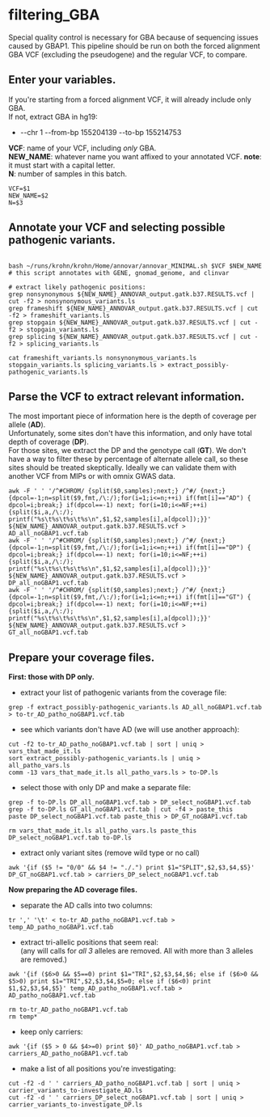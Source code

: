 # filtering_GBA
Special quality control is necessary for GBA because of sequencing issues caused by GBAP1. This pipeline should be run on both the forced alignment GBA VCF (excluding the pseudogene) and the regular VCF, to compare.

## Enter your variables. 
If you're starting from a forced alignment VCF, it will already include only GBA.  
If not, extract GBA in hg19:  
* --chr 1 --from-bp 155204139 --to-bp 155214753  
  
**VCF**: name of your VCF, including *only* GBA.  
**NEW_NAME**: whatever name you want affixed to your annotated VCF. **note**: it must start with a capital letter.  
**N**: number of samples in this batch.
````
VCF=$1 
NEW_NAME=$2 
N=$3 
````

## Annotate your VCF and selecting possible pathogenic variants.

````

bash ~/runs/krohn/krohn/Home/annovar/annovar_MINIMAL.sh $VCF $NEW_NAME 
# this script annotates with GENE, gnomad_genome, and clinvar

# extract likely pathogenic positions:
grep nonsynonymous ${NEW_NAME}_ANNOVAR_output.gatk.b37.RESULTS.vcf | cut -f2 > nonsynonymous_variants.ls
grep frameshift ${NEW_NAME}_ANNOVAR_output.gatk.b37.RESULTS.vcf | cut -f2 > frameshift_variants.ls
grep stopgain ${NEW_NAME}_ANNOVAR_output.gatk.b37.RESULTS.vcf | cut -f2 > stopgain_variants.ls
grep splicing ${NEW_NAME}_ANNOVAR_output.gatk.b37.RESULTS.vcf | cut -f2 > splicing_variants.ls

cat frameshift_variants.ls nonsynonymous_variants.ls stopgain_variants.ls splicing_variants.ls > extract_possibly-pathogenic_variants.ls
````

## Parse the VCF to extract relevant information.
The most important piece of information here is the depth of coverage per allele (**AD**).   
Unfortunately, some sites don't have this information, and only have total depth of coverage (**DP**).   
For those sites, we extract the DP and the genotype call (**GT**). We don't have a way to filter these by
percentage of alternate allele call, so these sites should be treated skeptically. Ideally we can validate them with
another VCF from MIPs or with omnix GWAS data. 

````
awk -F ' ' '/^#CHROM/ {split($0,samples);next;} /^#/ {next;} {dpcol=-1;n=split($9,fmt,/\:/);for(i=1;i<=n;++i) if(fmt[i]=="AD") { dpcol=i;break;} if(dpcol==-1) next; for(i=10;i<=NF;++i) {split($i,a,/\:/); printf("%s\t%s\t%s\t%s\n",$1,$2,samples[i],a[dpcol]);}}' ${NEW_NAME}_ANNOVAR_output.gatk.b37.RESULTS.vcf > AD_all_noGBAP1.vcf.tab
awk -F ' ' '/^#CHROM/ {split($0,samples);next;} /^#/ {next;} {dpcol=-1;n=split($9,fmt,/\:/);for(i=1;i<=n;++i) if(fmt[i]=="DP") { dpcol=i;break;} if(dpcol==-1) next; for(i=10;i<=NF;++i) {split($i,a,/\:/); printf("%s\t%s\t%s\t%s\n",$1,$2,samples[i],a[dpcol]);}}' ${NEW_NAME}_ANNOVAR_output.gatk.b37.RESULTS.vcf > DP_all_noGBAP1.vcf.tab
awk -F ' ' '/^#CHROM/ {split($0,samples);next;} /^#/ {next;} {dpcol=-1;n=split($9,fmt,/\:/);for(i=1;i<=n;++i) if(fmt[i]=="GT") { dpcol=i;break;} if(dpcol==-1) next; for(i=10;i<=NF;++i) {split($i,a,/\:/); printf("%s\t%s\t%s\t%s\n",$1,$2,samples[i],a[dpcol]);}}' ${NEW_NAME}_ANNOVAR_output.gatk.b37.RESULTS.vcf > GT_all_noGBAP1.vcf.tab
````

## Prepare your coverage files.  
**First: those with DP only.**
* extract your list of pathogenic variants from the coverage file:
````
grep -f extract_possibly-pathogenic_variants.ls AD_all_noGBAP1.vcf.tab > to-tr_AD_patho_noGBAP1.vcf.tab
````
* see which variants don't have AD (we will use another approach):
````
cut -f2 to-tr_AD_patho_noGBAP1.vcf.tab | sort | uniq > vars_that_made_it.ls
sort extract_possibly-pathogenic_variants.ls | uniq > all_patho_vars.ls
comm -13 vars_that_made_it.ls all_patho_vars.ls > to-DP.ls
````
* select those with only DP and make a separate file:
````
grep -f to-DP.ls DP_all_noGBAP1.vcf.tab > DP_select_noGBAP1.vcf.tab
grep -f to-DP.ls GT_all_noGBAP1.vcf.tab | cut -f4 > paste_this
paste DP_select_noGBAP1.vcf.tab paste_this > DP_GT_noGBAP1.vcf.tab

rm vars_that_made_it.ls all_patho_vars.ls paste_this DP_select_noGBAP1.vcf.tab to-DP.ls
````

* extract only variant sites (remove wild type or no call)
````
awk '{if ($5 != "0/0" && $4 != "./.") print $1="SPLIT",$2,$3,$4,$5}' DP_GT_noGBAP1.vcf.tab > carriers_DP_select_noGBAP1.vcf.tab
````
**Now preparing the AD coverage files.**  

* separate the AD calls into two columns:
````
tr ',' '\t' < to-tr_AD_patho_noGBAP1.vcf.tab > temp_AD_patho_noGBAP1.vcf.tab
````
* extract tri-allelic positions that seem real:  
(any will calls for *all 3* alleles are removed. All with more than 3 alleles are removed.)
````
awk '{if ($6>0 && $5==0) print $1="TRI",$2,$3,$4,$6; else if ($6>0 && $5>0) print $1="TRI",$2,$3,$4,$5=0; else if ($6<0) print $1,$2,$3,$4,$5}' temp_AD_patho_noGBAP1.vcf.tab > AD_patho_noGBAP1.vcf.tab 

rm to-tr_AD_patho_noGBAP1.vcf.tab
rm temp*
````
* keep only carriers:
````
awk '{if ($5 > 0 && $4>=0) print $0}' AD_patho_noGBAP1.vcf.tab > carriers_AD_patho_noGBAP1.vcf.tab
````

* make a list of all positions you're investigating: 
````
cut -f2 -d ' ' carriers_AD_patho_noGBAP1.vcf.tab | sort | uniq > carrier_variants_to-investigate_AD.ls
cut -f2 -d ' ' carriers_DP_select_noGBAP1.vcf.tab | sort | uniq > carrier_variants_to-investigate_DP.ls
````
